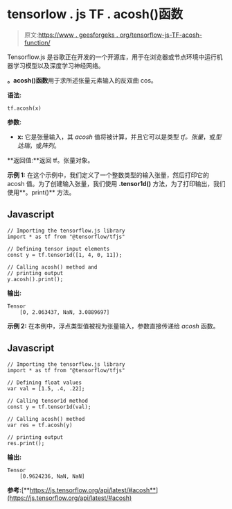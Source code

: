 # tensorlow . js TF . acosh()函数

> 原文:[https://www . geesforgeks . org/tensorflow-js-TF-acosh-function/](https://www.geeksforgeeks.org/tensorflow-js-tf-acosh-function/)

Tensorflow.js 是谷歌正在开发的一个开源库，用于在浏览器或节点环境中运行机器学习模型以及深度学习神经网络。

**。acosh()函数**用于求所述张量元素输入的反双曲 cos。

**语法:**

```
tf.acosh(x)
```

**参数:**

*   **x:** 它是张量输入，其 *acosh* 值将被计算，并且它可以是类型 *tf。张量*，或*型达瑞*，或*阵列*。

**返回值:**返回 tf。张量对象。

**示例 1:** 在这个示例中，我们定义了一个整数类型的输入张量，然后打印它的 acosh 值。为了创建输入张量，我们使用 **.tensor1d()** 方法，为了打印输出，我们使用**。print()** 方法。

## Javascript

```
// Importing the tensorflow.js library
import * as tf from "@tensorflow/tfjs"

// Defining tensor input elements
const y = tf.tensor1d([1, 4, 0, 11]);

// Calling acosh() method and
// printing output
y.acosh().print();
```

**输出:**

```
Tensor
    [0, 2.063437, NaN, 3.0889697]
```

**示例 2:** 在本例中，浮点类型值被视为张量输入，参数直接传递给 *acosh* 函数。

## Javascript

```
// Importing the tensorflow.js library 
import * as tf from "@tensorflow/tfjs"

// Defining float values
var val = [1.5, .4, .22];

// Calling tensor1d method
const y = tf.tensor1d(val);

// Calling acosh() method
var res = tf.acosh(y)

// printing output
res.print();
```

**输出:**

```
Tensor
    [0.9624236, NaN, NaN]
```

**参考:**[**https://js.tensorflow.org/api/latest/#acosh**](https://js.tensorflow.org/api/latest/#acosh)